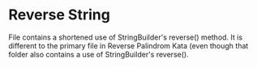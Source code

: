 # Reverse String

File contains a shortened use of StringBuilder's reverse() method. It is different to the primary file in Reverse Palindrom Kata (even though that folder also contains a use of StringBuilder's reverse().
